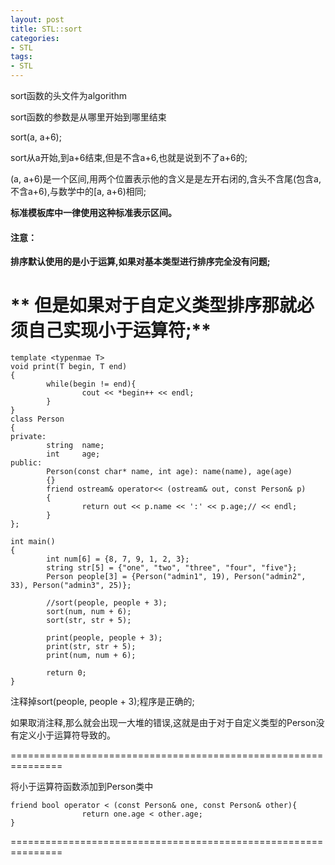 ```yaml
---
layout: post
title: STL::sort
categories:
- STL
tags:
- STL
---
```


sort函数的头文件为algorithm

sort函数的参数是从哪里开始到哪里结束

sort(a, a+6);

sort从a开始,到a+6结束,但是不含a+6,也就是说到不了a+6的;

(a, a+6)是一个区间,用两个位置表示他的含义是是左开右闭的,含头不含尾(包含a,不含a+6),与数学中的[a, a+6)相同;

**标准模板库中一律使用这种标准表示区间。**

#### 注意：

**排序默认使用的是小于运算,如果对基本类型进行排序完全没有问题;**

** 但是如果对于自定义类型排序那就必须自己实现小于运算符;**
===============================================================
    
    
    template <typenmae T>
    void print(T begin, T end)
    {
            while(begin != end){
                    cout << *begin++ << endl;
            }
    }
    class Person
    {
    private:
            string  name;
            int     age;
    public:
            Person(const char* name, int age): name(name), age(age)
            {}
            friend ostream& operator<< (ostream& out, const Person& p)
            {
                    return out << p.name << ':' << p.age;// << endl;
            }
    };
    
    int main()
    {
            int num[6] = {8, 7, 9, 1, 2, 3};
            string str[5] = {"one", "two", "three", "four", "five"};
            Person people[3] = {Person("admin1", 19), Person("admin2", 33), Person("admin3", 25)};
    
            //sort(people, people + 3);
    	    sort(num, num + 6);
            sort(str, str + 5);
    
    	    print(people, people + 3);
            print(str, str + 5);
            print(num, num + 6);
    
            return 0;
    }


注释掉sort(people, people + 3);程序是正确的;

如果取消注释,那么就会出现一大堆的错误,这就是由于对于自定义类型的Person没有定义小于运算符导致的。

===============================================================

将小于运算符函数添加到Person类中
    
    friend bool operator < (const Person& one, const Person& other){
                    return one.age < other.age;
    }


===============================================================
